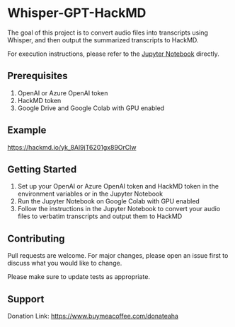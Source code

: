 # Whisper-GPT-HackMD

The goal of this project is to convert audio files into transcripts using Whisper, and then output the summarized transcripts to HackMD.

For execution instructions, please refer to the [Jupyter Notebook](https://github.com/ntuaha/whisper_gpt_hackmd/blob/main/whisper_gpt_hackmd.ipynb) directly.

## Prerequisites

1. OpenAI or Azure OpenAI token
2. HackMD token
3. Google Drive and Google Colab with GPU enabled


## Example

https://hackmd.io/yk_8Al9jT6201gx89OrClw

## Getting Started

1. Set up your OpenAI or Azure OpenAI token and HackMD token in the environment variables or in the Jupyter Notebook
2. Run the Jupyter Notebook on Google Colab with GPU enabled
3. Follow the instructions in the Jupyter Notebook to convert your audio files to verbatim transcripts and output them to HackMD

## Contributing

Pull requests are welcome. For major changes, please open an issue first to discuss what you would like to change.

Please make sure to update tests as appropriate.

## Support

Donation Link: https://www.buymeacoffee.com/donateaha

